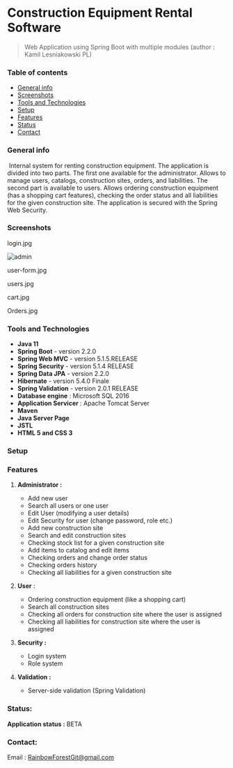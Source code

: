 # Construction Equipment Rental Software

> Web Application using Spring Boot with multiple modules (author : Kamil Lesniakowski PL)

### Table of contents

- [General info](#general-info)
- [Screenshots](#screenshots)
- [Tools and Technologies](#technologies)
- [Setup](#setup)
- [Features](#features)
- [Status](#status)
- [Contact](#contact)

### General info

​		Internal system for renting construction equipment. The application is divided into two parts. The first one available for the administrator. Allows  to manage users, catalogs, construction sites, orders, and liabilities. The second part is available to users. Allows ordering construction equipment (has a shopping cart features), checking the order status and all liabilities for the given construction site. 							     The application is secured with the Spring Web Security.

### Screenshots

login.jpg

![admin](https://user-images.githubusercontent.com/50141193/57782207-0fde3d00-772c-11e9-8528-99c79df116c3.jpg)

user-form.jpg

users.jpg

cart.jpg

Orders.jpg

### Tools and Technologies

- **Java 11**
- **Spring Boot** - version 2.2.0
- **Spring Web MVC** - version 5.1.5.RELEASE
- **Spring Security** - version 5.1.4 RELEASE
- **Spring Data JPA** - version 2.2.0 
- **Hibernate** - version 5.4.0 Finale
- **Spring Validation** - version 2.0.1 RELEASE
- **Database engine** : Microsoft SQL 2016
- **Application Servicer** : Apache Tomcat Server
- **Maven**
- **Java Server Page**
- **JSTL**
- **HTML 5 and CSS 3**

### Setup

### Features

1. **Administrator :**

   - Add new user 
   - Search all users or one user
   - Edit User (modifying a user details)
   - Edit Security for user (change password, role etc.)
   - Add new construction site
   - Search and edit construction sites
   - Checking stock list for a given construction site
   - Add  items to catalog and edit items
   - Checking orders and change order status
   - Checking orders history
   - Checking all liabilities for a given construction site

2. **User** :

   - Ordering construction equipment (like a shopping cart)
   - Search all construction sites
   - Checking all orders for construction site where the user is assigned
   - Checking all liabilities for construction site where the user is assigned

3. **Security :**

   - Login system
   - Role system

4. **Validation :**

   - Server-side validation (Spring Validation)

   

### Status:

**Application status :** BETA 

### Contact:

Email : RainbowForestGit@gmail.com
